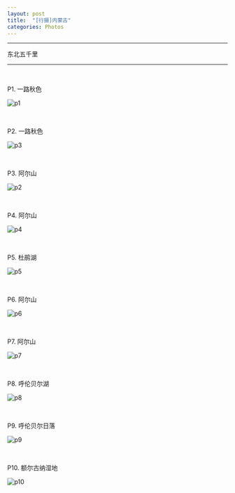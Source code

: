 ```yaml
---
layout: post
title:  "[行摄]内蒙古"
categories: Photos
---
```


-----------------

东北五千里

-----------------

&nbsp;&nbsp; &nbsp;
&nbsp;&nbsp; &nbsp; 

P1. 一路秋色

![p1](http://7xp2eu.com1.z0.glb.clouddn.com/P1_h.jpg?imageView2/1/w/800/h/533/q/100)

&nbsp;&nbsp; &nbsp;
&nbsp;&nbsp; &nbsp; 

P2. 一路秋色

![p3](http://7xp2eu.com1.z0.glb.clouddn.com/P3_h.jpg?imageView2/1/w/800/h/533/q/100)


&nbsp;&nbsp; &nbsp;
&nbsp;&nbsp; &nbsp;

P3. 阿尔山

![p2](http://7xp2eu.com1.z0.glb.clouddn.com/P2_h.JPG?imageView2/1/w/800/h/533/q/100)


&nbsp;&nbsp; &nbsp;
&nbsp;&nbsp; &nbsp;

P4. 阿尔山

![p4](http://7xp2eu.com1.z0.glb.clouddn.com/P4_h.jpg?imageView2/1/w/800/h/533/q/100)

&nbsp;&nbsp; &nbsp;
&nbsp;&nbsp; &nbsp;

P5. 杜鹃湖

![p5](http://7xp2eu.com1.z0.glb.clouddn.com/P5_h.JPG?imageView2/1/w/800/h/533/q/100)

&nbsp;&nbsp; &nbsp;
&nbsp;&nbsp; &nbsp;

P6. 阿尔山

![p6](http://7xp2eu.com1.z0.glb.clouddn.com/P6_h.JPG?imageView2/1/w/800/h/533/q/100)

&nbsp;&nbsp; &nbsp;
&nbsp;&nbsp; &nbsp;

P7. 阿尔山

![p7](http://7xp2eu.com1.z0.glb.clouddn.com/P7_h.JPG?imageView2/1/w/800/h/533/q/100)

&nbsp;&nbsp; &nbsp;
&nbsp;&nbsp; &nbsp;

P8. 呼伦贝尔湖

![p8](http://7xp2eu.com1.z0.glb.clouddn.com/P8_h.JPG?imageView2/1/w/800/h/533/q/100)

&nbsp;&nbsp; &nbsp;
&nbsp;&nbsp; &nbsp;

P9. 呼伦贝尔日落

![p9](http://7xp2eu.com1.z0.glb.clouddn.com/P9_h.JPG?imageView2/1/w/800/h/533/q/100)

&nbsp;&nbsp; &nbsp;
&nbsp;&nbsp; &nbsp;

P10. 额尔古纳湿地

![p10](http://7xp2eu.com1.z0.glb.clouddn.com/P10_h.JPG?imageView2/1/w/800/h/533/q/100)
